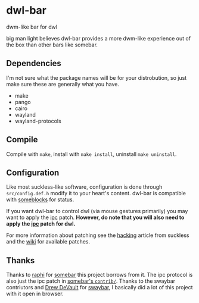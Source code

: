 # dwl-bar
dwm-like bar for dwl

big man light believes dwl-bar provides a more dwm-like experience out of the box than other bars like somebar.

## Dependencies
I'm not sure what the package names will be for your distrobution, so just make sure these are generally what you have.
 + make
 + pango
 + cairo
 + wayland
 + wayland-protocols

## Compile
Compile with `make`, install with `make install`, uninstall `make uninstall`.

## Configuration
Like most suckless-like software, configuration is done through `src/config.def.h` modify it to your heart's content. dwl-bar is compatible with [someblocks](https://sr.ht/~raphi/someblocks/) for status.

If you want dwl-bar to control dwl (via mouse gestures primarily) you may want to apply the [ipc](https://github.com/MadcowOG/dwl-bar/wiki/ipc) patch. 
**However, do note that you will also need to apply the [ipc](https://github.com/djpohly/dwl/wiki/ipc) patch for dwl.**

For more information about patching see the [hacking](https://suckless.org/hacking/) article from suckless and the [wiki](https://github.com/MadcowOG/dwl-bar/wiki) for available patches.

## Thanks
Thanks to [raphi](https://sr.ht/~raphi/) for [somebar](https://sr.ht/~raphi/somebar/) this project borrows from it. 
The ipc protocol is also just the ipc patch in [somebar's `contrib/`](https://git.sr.ht/~raphi/somebar/tree/master/item/contrib/ipc.patch).
Thanks to the swaybar contriutors and [Drew DeVault](https://github.com/ddevault) for [swaybar](https://github.com/swaywm/sway/tree/master/swaybar), I basically did a lot of this project with it open in browser.
